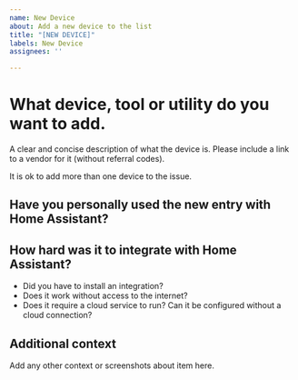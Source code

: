 ```yaml
---
name: New Device
about: Add a new device to the list
title: "[NEW DEVICE]"
labels: New Device
assignees: ''

---
```


# What device, tool or utility do you want to add.

A clear and concise description of what the device is. Please include a link to a vendor for it (without referral codes).

It is ok to add more than one device to the issue.

## Have you personally used the new entry with Home Assistant?


## How hard was it to integrate with Home Assistant?

- Did you have to install an integration?
- Does it work without access to the internet?
- Does it require a cloud service to run? Can it be configured without a cloud connection?

## Additional context

Add any other context or screenshots about item here.
